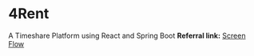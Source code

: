 # 4Rent
A Timeshare Platform using React and Spring Boot
**Referral link:**
[Screen Flow]([https://app.diagrams.net/?src=about#G1XZSUD-F8dxgUbnY1yAFsodP5kJ-sko5S#%7B%22pageId%22%3A%2274e2e168-ea6b-b213-b513-2b3c1d86103e%22%7D](https://viewer.diagrams.net/?tags=%7B%7D&target=blank&highlight=0000ff&edit=_blank&layers=1&nav=1&title=ScreenFlow.png#R7Vxbc9o4GP01zD6R8QXfHksu25mmu5lm03b3ZccYAWpsi9oigf76lWzJNwnHgI1NZl9aW1iCnO%2FofDfBSL8Otr9H7nr1Gc2BP9KU%2BXak34w0TbMVnfxHR3bpiKUZ6cAygvN0SM0HHuEvwAYVNrqBcxCXHsQI%2BRiuy4MeCkPg4dKYG0XotfzYAvnld127SyAMPHquL45%2Bg3O8YqOqouQvfARwuWJvbRvshZnrPS8jtAnZ%2B4UoBOkrgcuXYY%2FGK3eOXgtD%2Bu1Iv44QwulVsL0GPoWVI5bOu9vzavaRIxDiRhO0x3EYPMVPn35Mr%2F%2FZffukfvl3PGGGe3H9DcOCfVq84%2BAkfx6gqygjffq6ghg8rl2PvvpK6EDGVjjwyZ1KLhfQ96%2BRj6Jkrn57e3d3e0PG2duACIPt3j9AzWAhTAMoADjakUfYhLHBzcFYpvH714LNDI73qmgvnQ26jCjLbPUcMXLBQDsEQK1bAO9sAqDSDoC6UcbPNkX8dF0Cn9oGfJ%2B%2B%2FjFWfn5%2FmFlft%2FHXP58e76be2FIF%2BP5awZhOo%2F%2Bs0Zr8u1kLkJKliTaAw%2BG8u1MKfBSwkyC8H06rAqctoaOUjZ2hKZKxiObCdzEXwzY5emPeEpa2A2q2fTmoTkNQza5AtcUNDebEe7BbFOEVWqLQ9W%2Fz0WkZzvyZe0QYnYL4A2C8Y67Q3WBUhhhsIf5Op18Z7O5vthi9vtkWb3bs5mCzxGgTeaCOUMw9YDdaAlz34CR9kCJTa%2BYIEBLCl7Lfbd1mnDR7bAb8GXrtxFxq0ViZ6eTmSj4FuaabA5JYpF8L2q1bMJn6IYrcXeGBNYIhjgsrP9CBgpNXK07eUJUKHdIlc3Jkn%2B14L645vezxkHzq75wN9KZAG3qb8ya548SRGkpKj6LV5X%2B42YaRJVY05VbM1kiJy6bl5m2bLm9P0Kz6Ceak9vlu%2BMjjrYIj%2F4iITpAhFNKIKE6u3ReXWJhekPyDsBf4NDki0yB4HVEnafrE%2BNMZecRcJlcIPcNwSV0njDFKTL2IUEBTtwitSX5CVw9AuJHuh3t3Bvwyh10fLkNy7RHqkc%2BkT7mafWAvBHA%2BT7cLiOEvd5asR1nMTEsWN6YjozZHYGkfmzzKUqoS4%2Ffv673BhnKlG86kbN707mT%2B26ZsWb4CWixigCs8OpQ5tXpfYk4w3HhvnEXDDKlJ0yi6s4CPxzIFCJ%2FS%2FfYQIQLFBYGpq72DaQhg3qMlDC8HQ1PvG0O7n%2BhEmoHwV86WgZhiJCMHyZKGRWfIQKSeRxU9uOdD7zl1yz83tOo39VbAe56hbT5CrtyAkj2cxesMuAtywzUE3r%2FllCvF4JWgYz3vGVyrKZj0C1iSOIr6hktRM1tWMz2vmok7Q2R5OP9Ay%2FqU0b4bx9AjcMREA7A4XACyjHqeXuUZVSZhNenVQEovTYWPe9g3ha9gcUNicD52YuirVrznpMKjPYmfmHdV8jqnsk6Ki7BOWxmY00C%2B892fy7fiw%2FD5nai2IudRljwp5Rxn8AJui82GYSlPByoyLHEYZ3O4PDSsC8lWIuA6ZY2oak17GiGvMuvSjT6sKvM%2BTkmqz8fTzG5cZW7KxzNF6aLMXzOZT%2BpsnhvN6RoYBO9D01PK1kXiE4u3tE%2Fc67pZntGhros1r3vimCkfYQDiFQElFsw3mAi9Ul%2B2tN4DdLH%2B9WE%2Bv0w0%2B68mOsYFO4kTPILR0CM4vXWO5R0DMTu9FgL%2FrI1SiPtnG4yRWNa8TC9hvOklnJa8hGafzUuIlei%2FuKCR4TnALvSHq2ya0aOfkAdP9crWcVn6EHmTKsyRuta4Hr1nD50psLUbyFhK%2BcuvXtSws07DDEcxWtEwVS3nocJxyQ5FTaxJfwbBDES%2FxZcZsJ21YyknjiqAdc5u2wGy1v35obfl0Gooh9apcnjc8aCJXqaX88ZpH2GCaZ7huI%2BqCbtYrDa7ywiAkljjFaBFingzCyB%2BJ6pdrxbKlXJi2HkGSbYEYz5E8MX1EuImB7XWiFh3J1psAIfahYah0%2FT4Q2en2p1jy%2Fb76%2FPHnNY9Umxrk%2F0%2Bz%2FuaUjcwkLbhxKqw6ci24USrrNNx21AVa2c87g52xYjs4uS6ZmvWyLWmT6ySQcYndgl5mKiXZ3Qn547om%2F9Xn9PVRx%2BU%2BpBssXLcoKobzfuSPQuQ2AvhAsROhRckqHo8vHr6LOmBhe4LXBJwk5sZPW7%2BLpRLqw%2BDiHSppl4ypd4O1cqLal10yeSVbanhBlitO1br6uWslXSXNyve%2FF5Nvz0MUQOSk6YjeoJdnokoySnUC9vY%2B2let69NbVLZgq3s60rgqZ0tPhEjzmn2LZ%2F94eZQ6n9Gpd7Sf1tD67f%2Bd8Ch02OPmbUpiJJ2iBTVXrshmtj6e2RFM%2FJX7wKQbGQYLlAUsEjnXUjhG6Ue5UqZGCe2QM4gcGKL44HbbKCiZlerEFbvotZr9DdcUdsfvDU5unLql6dPM6no%2BDNRy7%2FnSyXtnahZfWRHj6PzPsogxKyOWr31Bk76%2FaCqrFlNe7VttAbknLB6lbUDktoW5Ulysq6b33Y4yTS6SPVKISr%2FCYL3c%2BokJWSNSKmOaZ8mUvw8mFWe0Z1micFznmDGG88DcbzY%2BL6oWS2GY63qljbpPRwTY9qp%2BNMcA4XTUM8HJ7nNfyExJXT%2BC5T67X8%3D)https://viewer.diagrams.net/?tags=%7B%7D&target=blank&highlight=0000ff&edit=_blank&layers=1&nav=1&title=ScreenFlow.png#R7Vxbc9o4GP01zD6R8QXfHksu25mmu5lm03b3ZccYAWpsi9oigf76lWzJNwnHgI1NZl9aW1iCnO%2FofDfBSL8Otr9H7nr1Gc2BP9KU%2BXak34w0TbMVnfxHR3bpiKUZ6cAygvN0SM0HHuEvwAYVNrqBcxCXHsQI%2BRiuy4MeCkPg4dKYG0XotfzYAvnld127SyAMPHquL45%2Bg3O8YqOqouQvfARwuWJvbRvshZnrPS8jtAnZ%2B4UoBOkrgcuXYY%2FGK3eOXgtD%2Bu1Iv44QwulVsL0GPoWVI5bOu9vzavaRIxDiRhO0x3EYPMVPn35Mr%2F%2FZffukfvl3PGGGe3H9DcOCfVq84%2BAkfx6gqygjffq6ghg8rl2PvvpK6EDGVjjwyZ1KLhfQ96%2BRj6Jkrn57e3d3e0PG2duACIPt3j9AzWAhTAMoADjakUfYhLHBzcFYpvH714LNDI73qmgvnQ26jCjLbPUcMXLBQDsEQK1bAO9sAqDSDoC6UcbPNkX8dF0Cn9oGfJ%2B%2B%2FjFWfn5%2FmFlft%2FHXP58e76be2FIF%2BP5awZhOo%2F%2Bs0Zr8u1kLkJKliTaAw%2BG8u1MKfBSwkyC8H06rAqctoaOUjZ2hKZKxiObCdzEXwzY5emPeEpa2A2q2fTmoTkNQza5AtcUNDebEe7BbFOEVWqLQ9W%2Fz0WkZzvyZe0QYnYL4A2C8Y67Q3WBUhhhsIf5Op18Z7O5vthi9vtkWb3bs5mCzxGgTeaCOUMw9YDdaAlz34CR9kCJTa%2BYIEBLCl7Lfbd1mnDR7bAb8GXrtxFxq0ViZ6eTmSj4FuaabA5JYpF8L2q1bMJn6IYrcXeGBNYIhjgsrP9CBgpNXK07eUJUKHdIlc3Jkn%2B14L645vezxkHzq75wN9KZAG3qb8ya548SRGkpKj6LV5X%2B42YaRJVY05VbM1kiJy6bl5m2bLm9P0Kz6Ceak9vlu%2BMjjrYIj%2F4iITpAhFNKIKE6u3ReXWJhekPyDsBf4NDki0yB4HVEnafrE%2BNMZecRcJlcIPcNwSV0njDFKTL2IUEBTtwitSX5CVw9AuJHuh3t3Bvwyh10fLkNy7RHqkc%2BkT7mafWAvBHA%2BT7cLiOEvd5asR1nMTEsWN6YjozZHYGkfmzzKUqoS4%2Ffv673BhnKlG86kbN707mT%2B26ZsWb4CWixigCs8OpQ5tXpfYk4w3HhvnEXDDKlJ0yi6s4CPxzIFCJ%2FS%2FfYQIQLFBYGpq72DaQhg3qMlDC8HQ1PvG0O7n%2BhEmoHwV86WgZhiJCMHyZKGRWfIQKSeRxU9uOdD7zl1yz83tOo39VbAe56hbT5CrtyAkj2cxesMuAtywzUE3r%2FllCvF4JWgYz3vGVyrKZj0C1iSOIr6hktRM1tWMz2vmok7Q2R5OP9Ay%2FqU0b4bx9AjcMREA7A4XACyjHqeXuUZVSZhNenVQEovTYWPe9g3ha9gcUNicD52YuirVrznpMKjPYmfmHdV8jqnsk6Ki7BOWxmY00C%2B892fy7fiw%2FD5nai2IudRljwp5Rxn8AJui82GYSlPByoyLHEYZ3O4PDSsC8lWIuA6ZY2oak17GiGvMuvSjT6sKvM%2BTkmqz8fTzG5cZW7KxzNF6aLMXzOZT%2BpsnhvN6RoYBO9D01PK1kXiE4u3tE%2Fc67pZntGhros1r3vimCkfYQDiFQElFsw3mAi9Ul%2B2tN4DdLH%2B9WE%2Bv0w0%2B68mOsYFO4kTPILR0CM4vXWO5R0DMTu9FgL%2FrI1SiPtnG4yRWNa8TC9hvOklnJa8hGafzUuIlei%2FuKCR4TnALvSHq2ya0aOfkAdP9crWcVn6EHmTKsyRuta4Hr1nD50psLUbyFhK%2BcuvXtSws07DDEcxWtEwVS3nocJxyQ5FTaxJfwbBDES%2FxZcZsJ21YyknjiqAdc5u2wGy1v35obfl0Gooh9apcnjc8aCJXqaX88ZpH2GCaZ7huI%2BqCbtYrDa7ywiAkljjFaBFingzCyB%2BJ6pdrxbKlXJi2HkGSbYEYz5E8MX1EuImB7XWiFh3J1psAIfahYah0%2FT4Q2en2p1jy%2Fb76%2FPHnNY9Umxrk%2F0%2Bz%2FuaUjcwkLbhxKqw6ci24USrrNNx21AVa2c87g52xYjs4uS6ZmvWyLWmT6ySQcYndgl5mKiXZ3Qn547om%2F9Xn9PVRx%2BU%2BpBssXLcoKobzfuSPQuQ2AvhAsROhRckqHo8vHr6LOmBhe4LXBJwk5sZPW7%2BLpRLqw%2BDiHSppl4ypd4O1cqLal10yeSVbanhBlitO1br6uWslXSXNyve%2FF5Nvz0MUQOSk6YjeoJdnokoySnUC9vY%2B2let69NbVLZgq3s60rgqZ0tPhEjzmn2LZ%2F94eZQ6n9Gpd7Sf1tD67f%2Bd8Ch02OPmbUpiJJ2iBTVXrshmtj6e2RFM%2FJX7wKQbGQYLlAUsEjnXUjhG6Ue5UqZGCe2QM4gcGKL44HbbKCiZlerEFbvotZr9DdcUdsfvDU5unLql6dPM6no%2BDNRy7%2FnSyXtnahZfWRHj6PzPsogxKyOWr31Bk76%2FaCqrFlNe7VttAbknLB6lbUDktoW5Ulysq6b33Y4yTS6SPVKISr%2FCYL3c%2BokJWSNSKmOaZ8mUvw8mFWe0Z1micFznmDGG88DcbzY%2BL6oWS2GY63qljbpPRwTY9qp%2BNMcA4XTUM8HJ7nNfyExJXT%2BC5T67X8%3D)

